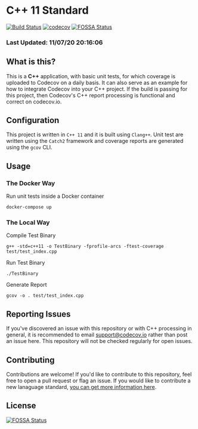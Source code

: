 # C++ 11 Standard

[![Build Status](https://travis-ci.org/codecov/cpp-11-Standard.svg?branch=master)](https://travis-ci.org/codecov/cpp-11-Standard) [![codecov](https://codecov.io/gh/codecov/cpp-11-Standard/branch/master/graph/badge.svg)](https://codecov.io/gh/codecov/cpp-11-Standard)
[![FOSSA Status](https://app.fossa.com/api/projects/git%2Bgithub.com%2Fcodecov%2Fcpp-11-standard.svg?type=shield)](https://app.fossa.com/projects/git%2Bgithub.com%2Fcodecov%2Fcpp-11-standard?ref=badge_shield)

### Last Updated: 11/07/20 20:16:06

## What is this?

This is a **C++** application, with basic unit tests, for which coverage is uploaded to Codecov on a daily basis. It can also serve as an example for how to integrate Codecov into your C++ project. If the build is passing for this project, then Codecov's C++ report processing is functional and correct on codecov.io.

## Configuration

This project is written in `C++ 11` and it is built using `Clang++`. Unit test are written using the `Catch2` framework and coverage reports are generated using the `gcov` CLI.

## Usage

### The Docker Way

Run unit tests inside a Docker container
```bash
docker-compose up
```

### The Local Way

Compile Test Binary
```
g++ -std=c++11 -o TestBinary -fprofile-arcs -ftest-coverage test/test_index.cpp
```

Run Test Binary
```
./TestBinary
```

Generate Report
```
gcov -o . test/test_index.cpp
```

## Reporting Issues

If you've discovered an issue with this repository or with C++ processing in general, it is recommended to email support@codecov.io rather than post an issue here. This repository will not be checked regularly for open issues.

## Contributing

Contributions are welcome! If you'd like to contribute to this repository, feel free to open a pull request or flag an issue. If you would like to contribute a new lanaguage standard, [you can get more information here](https://github.com/codecov/standards-scripts/blob/master/README.md#contributing). 


## License
[![FOSSA Status](https://app.fossa.com/api/projects/git%2Bgithub.com%2Fcodecov%2Fcpp-11-standard.svg?type=large)](https://app.fossa.com/projects/git%2Bgithub.com%2Fcodecov%2Fcpp-11-standard?ref=badge_large)